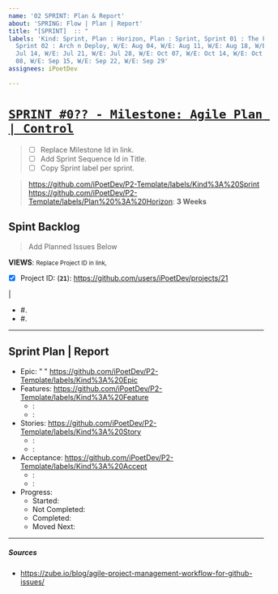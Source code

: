 ```yaml
---
name: '02 SPRINT: Plan & Report'
about: 'SPRING: Flow | Plan | Report'
title: "[SPRINT]  :: "
labels: 'Kind: Sprint, Plan : Horizon, Plan : Sprint, Sprint 01 : The First Config,
  Sprint 02 : Arch n Deploy, W/E: Aug 04, W/E: Aug 11, W/E: Aug 18, W/E: Aug 25, W/E:
  Jul 14, W/E: Jul 21, W/E: Jul 28, W/E: Oct 07, W/E: Oct 14, W/E: Oct 21, W/E: Sep
  08, W/E: Sep 15, W/E: Sep 22, W/E: Sep 29'
assignees: iPoetDev

---
```


# [`SPRINT #0?? - Milestone: Agile Plan | Control`](https://github.com/iPoetDev/P2-Template/milestone/)
> - [ ] Replace Milestone Id in link.
> - [ ] Add Sprint Sequence Id in Title.
> - [ ] Copy Sprint label per sprint.

> https://github.com/iPoetDev/P2-Template/labels/Kind%3A%20Sprint
> https://github.com/iPoetDev/P2-Template/labels/Plan%20%3A%20Horizon: **3 Weeks**

## Spint Backlog
> Add Planned Issues Below

**VIEWS**: <small>Replace Project ID in link,</small>
- [x] Project ID: (**` 21 `**): https://github.com/users/iPoetDev/projects/21

|
- #.
- #.

---

## Sprint Plan | Report

- Epic: " "
  https://github.com/iPoetDev/P2-Template/labels/Kind%3A%20Epic
- Features:
  https://github.com/iPoetDev/P2-Template/labels/Kind%3A%20Feature
  -  :
  -  :
- Stories:
  https://github.com/iPoetDev/P2-Template/labels/Kind%3A%20Story
  -  :
  -  :
- Acceptance:
  https://github.com/iPoetDev/P2-Template/labels/Kind%3A%20Accept
  -  :
  -  :
- Progress:
  - Started:
  - Not Completed:
  - Completed:
  - Moved Next:

---
##### Sources

- https://zube.io/blog/agile-project-management-workflow-for-github-issues/
